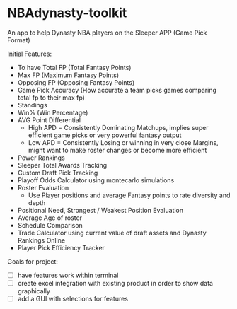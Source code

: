 # NBAdynasty-toolkit
An app to help Dynasty NBA players on the Sleeper APP (Game Pick Format)

Initial Features:
  - To have Total FP (Total Fantasy Points)
  - Max FP (Maximum Fantasy Points) 
  - Opposing FP (Opposing Fantasy Points)
  - Game Pick Accuracy (How accurate a team picks games comparing total fp to their max fp)
  - Standings  
  - Win% (Win Percentage)
  - AVG Point Differential 
    - High APD = Consistently Dominating Matchups, implies super efficient game picks or very powerful fantasy output
    - Low APD = Consistently Losing or winning in very close Margins, might want to make roster changes or become more efficient
  - Power Rankings 
  - Sleeper Total Awards Tracking
  - Custom Draft Pick Tracking
  - Playoff Odds Calculator using montecarlo simulations
  - Roster Evaluation
    - Use Player positions and average Fantasy points to rate diversity and depth
  - Positional Need, Strongest / Weakest Position Evaluation
  - Average Age of roster
  - Schedule Comparison
  - Trade Calculator using current value of draft assets and Dynasty Rankings Online
  - Player Pick Efficiency Tracker 

Goals for project:
  - [ ] have features work within terminal
  - [ ] create excel integration with existing product in order to show data graphically
  - [ ] add a GUI with selections for features
